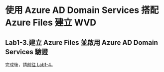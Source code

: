 # 使用 Azure AD Domain Services 搭配 Azure Files 建立 WVD

## Lab1-3.建立 Azure Files 並啟用 Azure AD Domain Services 驗證

 完成後，請[前往 Lab1-4](https://github.com/BrianHsing/Azure-Windows-Virtual-Desktop/blob/master/Lab1-4.md)。<br>
